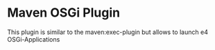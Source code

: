 # Maven OSGi Plugin

This plugin is similar to the maven:exec-plugin but allows to launch e4 OSGi-Applications
